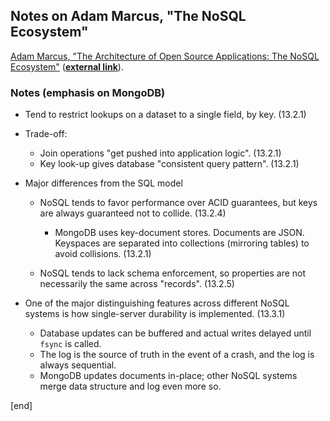 ## Notes on Adam Marcus, "The NoSQL Ecosystem"

[Adam Marcus, "The Architecture of Open Source Applications: The NoSQL Ecosystem"](../materials/Adam_Marcus,_The_Architecture_of_Open_Source_Applications_The_NoSQL_Ecosystem.pdf) (**[external link](http://aosabook.org/en/nosql.html)**).

### Notes (emphasis on MongoDB)

 * Tend to restrict lookups on a dataset to a single field, by key. (13.2.1)
 * Trade-off: 
 
   * Join operations "get pushed into application logic". (13.2.1)
   * Key look-up gives database "consistent query pattern". (13.2.1)

 * Major differences from the SQL model

   * NoSQL tends to favor performance over ACID guarantees, but keys are always guaranteed not to collide. (13.2.4)

     * MongoDB uses key-document stores. Documents are JSON. Keyspaces are separated into collections (mirroring tables) to avoid collisions. (13.2.1)

   * NoSQL tends to lack schema enforcement, so properties are not necessarily the same across "records". (13.2.5)

 * One of the major distinguishing features across different NoSQL systems is how single-server durability is implemented. (13.3.1)

   * Database updates can be buffered and actual writes delayed until `fsync` is called.
   * The log is the source of truth in the event of a crash, and the log is always sequential.
   * MongoDB updates documents in-place; other NoSQL systems merge data structure and log even more so.


[end]
